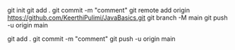 git init
git add .
git commit -m "comment"
git remote add origin https://github.com/KeerthiPulimi/JavaBasics.git
git branch -M main
git push -u origin main

git add .
git commit -m "comment"
git push -u origin main
